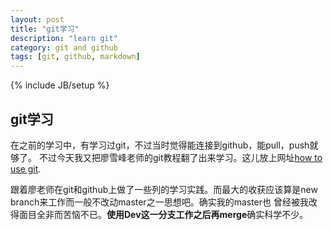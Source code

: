 ```yaml
---
layout: post
title: "git学习"
description: "learn git"
category: git and github
tags: [git, github, markdown]
---
```

{% include JB/setup %}

## git学习

在之前的学习中，有学习过git，不过当时觉得能连接到github，能pull，push就够了。
不过今天我又把廖雪峰老师的git教程翻了出来学习。这儿放上网址[how to use git](http://www.liaoxuefeng.com/wiki/0013739516305929606dd18361248578c67b8067c8c017b000/).


跟着廖老师在git和github上做了一些列的学习实践。而最大的收获应该算是new branch来工作而一般不改动master之一思想吧。确实我的master也
曾经被我改得面目全非而苦恼不已。**使用Dev这一分支工作之后再merge**确实科学不少。

